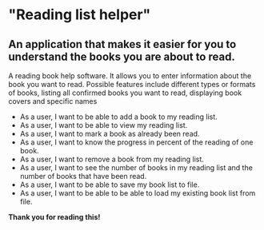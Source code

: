 # "Reading list helper"

## An application that makes it easier for you to understand the books you are about to read. 

A reading book help software. It allows you to enter information about the book you want to read. Possible features 
include different types or formats of books, listing all confirmed books you want to read, displaying book covers and 
specific names

- As a user, I want to be able to add a book to my reading list.
- As a user, I want to be able to view my reading list.
- As a user, I want to mark a book as already been read.
- As a user, I want to know the progress in percent of the reading of one book.
- As a user, I want to remove a book from my reading list.
- As a user, I want to see the number of books in my reading list and the number of books that have been read.
- As a user, I want to be able to save my book list to file.
- As a user, I want to be able to be able to load my existing book list from file.

**Thank you for reading this!**
